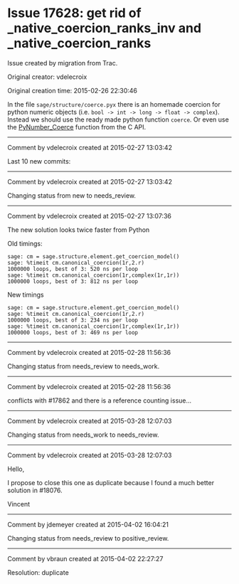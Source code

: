 # Issue 17628: get rid of _native_coercion_ranks_inv and _native_coercion_ranks

Issue created by migration from Trac.

Original creator: vdelecroix

Original creation time: 2015-02-26 22:30:46

In the file `sage/structure/coerce.pyx` there is an homemade coercion for python numeric objects (i.e. `bool -> int -> long -> float -> complex`). Instead we should use the ready made python function `coerce`. Or even use the [PyNumber_Coerce](https://docs.python.org/2/c-api/number.html#c.PyNumber_Coerce) function from the C API.


---

Comment by vdelecroix created at 2015-02-27 13:03:42

Last 10 new commits:


---

Comment by vdelecroix created at 2015-02-27 13:03:42

Changing status from new to needs_review.


---

Comment by vdelecroix created at 2015-02-27 13:07:36

The new solution looks twice faster from Python

Old timings:

```
sage: cm = sage.structure.element.get_coercion_model()
sage: %timeit cm.canonical_coercion(1r,2.r)
1000000 loops, best of 3: 520 ns per loop
sage: %timeit cm.canonical_coercion(1r,complex(1r,1r))
1000000 loops, best of 3: 812 ns per loop
```


New timings

```
sage: cm = sage.structure.element.get_coercion_model()
sage: %timeit cm.canonical_coercion(1r,2.r)
1000000 loops, best of 3: 234 ns per loop
sage: %timeit cm.canonical_coercion(1r,complex(1r,1r))
1000000 loops, best of 3: 469 ns per loop
```



---

Comment by vdelecroix created at 2015-02-28 11:56:36

Changing status from needs_review to needs_work.


---

Comment by vdelecroix created at 2015-02-28 11:56:36

conflicts with #17862 and there is a reference counting issue...


---

Comment by vdelecroix created at 2015-03-28 12:07:03

Changing status from needs_work to needs_review.


---

Comment by vdelecroix created at 2015-03-28 12:07:03

Hello,

I propose to close this one as duplicate because I found a much better solution in #18076.

Vincent


---

Comment by jdemeyer created at 2015-04-02 16:04:21

Changing status from needs_review to positive_review.


---

Comment by vbraun created at 2015-04-02 22:27:27

Resolution: duplicate
